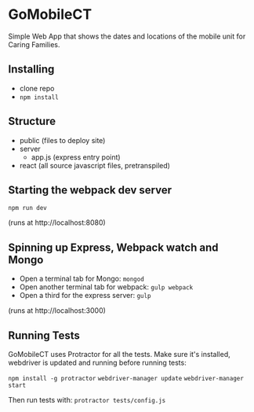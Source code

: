 # GoMobileCT
Simple Web App that shows the dates and locations of the mobile unit for Caring Families.

## Installing

* clone repo
* `npm install`

## Structure

- public (files to deploy site)
- server
  - app.js (express entry point)
- react (all source javascript files, pretranspiled)

## Starting the webpack dev server

`npm run dev`

(runs at http://localhost:8080)

## Spinning up Express, Webpack watch and Mongo

- Open a terminal tab for Mongo: `mongod`
- Open another terminal tab for webpack: `gulp webpack`
- Open a third for the express server: `gulp`

(runs at http://localhost:3000)

## Running Tests

GoMobileCT uses Protractor for all the tests. Make sure it's installed, webdriver is updated and running before running tests:

`npm install -g protractor`
`webdriver-manager update`
`webdriver-manager start`

Then run tests with: `protractor tests/config.js`
